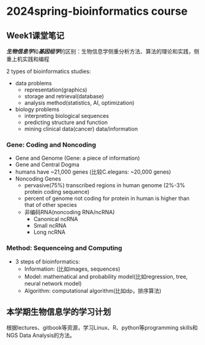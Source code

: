 # 2024spring-bioinformatics course
## Week1课堂笔记
***生物信息学***和***基因组学***的区别：生物信息学侧重分析方法、算法的理论和实践，侧重上机实践和编程  

2 types of bioinformatics studies:
- data problems
    - representation(graphics)
    - storage and retrieval(database)
    - analysis method(statistics, AI, optimization)
- biology problems
    - interpreting biological sequences
    - predicting structure and function
    - mining clinical data(cancer) data/information

### Gene: Coding and Noncoding
- Gene and Genome (Gene: a piece of information)
- Gene and Central Dogma
- humans have ~21,000 genes (比较C.elegans: ~20,000 genes)
- Noncoding Genes
    - pervasive(75%) transcribed regions in human genome (2%-3% protein coding sequence)
    - percent of genome not coding for protein in human is higher than that of other species
    - 非编码RNA(noncoding RNA/ncRNA)
        - Canonical ncRNA
        - Small ncRNA
        - Long ncRNA

### Method: Sequenceing and Computing
- 3 steps of bioinformatics:
    - Information: (比如images, sequences)
    - Model: mathematical and probability model(比如regression, tree, neural network model)
    - Algorithm: computational algorithm(比如dp，排序算法)
 
 
## 本学期生物信息学的学习计划
根据lectures、gitbook等资源，学习Linux、R、python等programming skills和NGS Data Analysis的方法。
